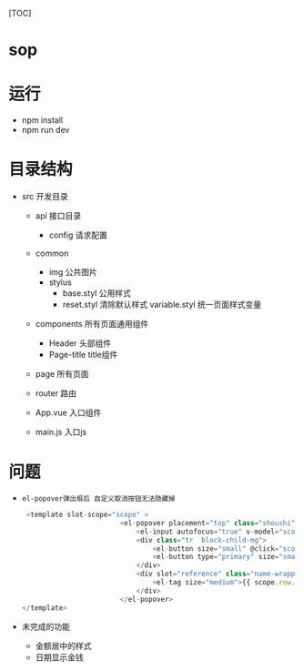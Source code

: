 [TOC]

# sop

# 运行

- npm install
- npm run dev

# 目录结构

- src 开发目录
  - api 接口目录

    - config 请求配置
  - common

    - img 公共图片
    - stylus 
      - base.styl 公用样式
      - reset.styl 清除默认样式
      	 variable.styl	统一页面样式变量
  - components 所有页面通用组件

    - Header 头部组件
    - Page-title title组件
  - page 所有页面
  - router 路由
  - App.vue 入口组件
  - main.js  入口js

# 问题

- `el-popover弹出框后 自定义取消按钮无法隐藏掉`

  ~~~javascript
   <template slot-scope="scope" >
                          <el-popover placement="top" class="shoushi" v-model="scope.row.popover">
                              <el-input autofocus="true" v-model="scope.row.poMoney"></el-input>
                              <div class="tr  block-child-mg">
                                  <el-button size="small" @click="scope.row.popover = false">取消</el-button>
                                  <el-button type="primary" size="small">确认</el-button>
                              </div>
                              <div slot="reference" class="name-wrapper">
                                  <el-tag size="medium">{{ scope.row.poMoney }}</el-tag>
                              </div>
                          </el-popover>
  </template>
  ~~~
- 未完成的功能
    - 金额居中的样式 
    - 日期显示金钱


  